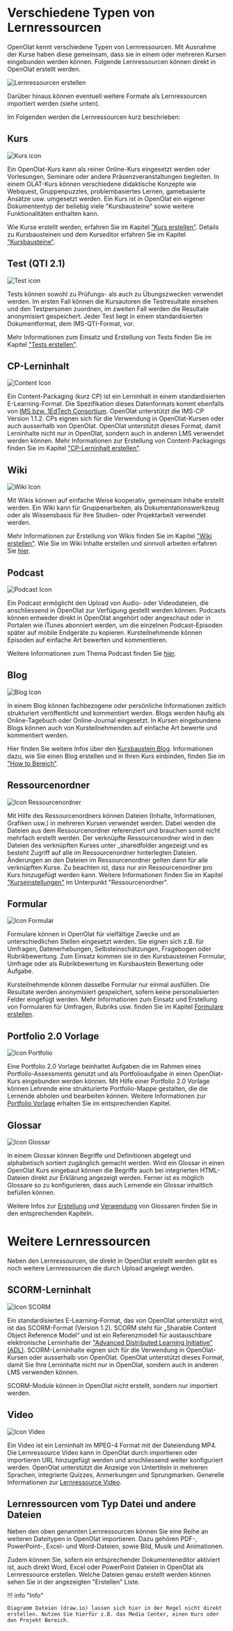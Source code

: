 # Verschiedene Typen von Lernressourcen

OpenOlat kennt verschiedene Typen von Lernressourcen. Mit Ausnahme der Kurse
haben diese gemeinsam, dass sie in einem oder mehreren Kursen eingebunden
werden können. Folgende Lernressourcen können direkt in OpenOlat erstellt
werden.

![Lernressourcen erstellen](assets/erstellen161a.png)

Darüber hinaus können eventuell weitere Formate als Lernressourcen importiert
werden (siehe unten).

Im Folgenden werden die Lernressourcen kurz beschrieben:

## Kurs
![Kurs icon](assets/course.png)

Ein OpenOlat-Kurs kann als reiner Online-Kurs eingesetzt werden oder Vorlesungen, Seminare oder andere Präsenzveranstaltungen begleiten. In einem OLAT-Kurs können verschiedene didaktische Konzepte wie Webquest, Gruppenpuzzles, problembasiertes Lernen, gamebasierte Ansätze usw. umgesetzt werden. Ein Kurs ist in OpenOlat ein eigener Dokumententyp der beliebig viele "Kursbausteine" sowie weitere Funktionalitäten enthalten kann. 

Wie Kurse erstellt werden, erfahren Sie im Kapitel ["Kurs erstellen"](Creating_Course.de.md). Details zu Kursbausteinen und dem Kurseditor erfahren Sie im Kapitel ["Kursbausteine"](Course_Elements.de.md).

## Test (QTI 2.1)
![Test icon](assets/test.png)

Tests können sowohl zu Prüfungs- als auch zu Übungszwecken verwendet werden.
Im ersten Fall können die Kursautoren die Testresultate einsehen und den
Testpersonen zuordnen, im zweiten Fall werden die Resultate anonymisiert
gespeichert. Jeder Test liegt in einem standardisierten Dokumentformat, dem
IMS-QTI-Format, vor.

Mehr Informationen zum Einsatz und Erstellung von Tests finden Sie im Kapitel
["Tests erstellen"](../learningresources/Test.de.md).

## CP-Lerninhalt
![Content Icon](assets/content.png)

Ein Content-Packaging (kurz CP) ist ein Lerninhalt in einem standardisierten E-Learning-Format. Die Spezifikation dieses Datenformats kommt ebenfalls von
[IMS bzw. 1EdTech Consortium](https://de.wikipedia.org/wiki/IMS_Content_Packaging  "IMS bzw. 1EdTech Consortium"). OpenOlat unterstützt die IMS-CP
Version 1.1.2. CPs eignen sich für die Verwendung in OpenOlat-Kursen oder auch
ausserhalb von OpenOlat. OpenOlat unterstützt dieses Format, damit Lerninhalte
nicht nur in OpenOlat, sondern auch in anderen LMS verwendet werden können.
Mehr Informationen zur Erstellung von Content-Packagings finden Sie im Kapitel
["CP-Lerninhalt erstellen"](../learningresources/CP_Editor.de.md).

## Wiki
![Wiki Icon](assets/wiki_icon.png)

Mit Wikis können auf einfache Weise kooperativ, gemeinsam Inhalte erstellt werden.
Ein Wiki kann für Gruppenarbeiten, als Dokumentationswerkzeug oder als
Wissensbasis für Ihre Studien- oder Projektarbeit verwendet werden.

Mehr Informationen zur Erstellung von Wikis finden Sie im Kapitel ["Wiki erstellen"](../learningresources/Wiki.de.md). Wie Sie im Wiki Inhalte erstellen und sinnvoll arbeiten erfahren Sie [hier](../learningresources/Course_Element_Wiki.de.md).

## Podcast
![Podcast Icon ](assets/podcast.png)

Ein Podcast ermöglicht den Upload von Audio- oder Videodateien, die anschliessend in OpenOlat zur Verfügung gestellt werden können. Podcasts
können entweder direkt in OpenOlat angehört oder angeschaut oder in Portalen wie iTunes abonniert werden, um die einzelnen Podcast-Episoden später auf mobile Endgeräte zu kopieren. Kursteilnehmende können Episoden auf einfache Art
bewerten und kommentieren.

Weitere Informationen zum Thema Podcast finden Sie [hier](../learningresources/Podcast.de.md).

## Blog
![Blog Icon](assets/blog.png)

In einem Blog können fachbezogene oder persönliche Informationen zeitlich strukturiert veröffentlicht und kommentiert werden. Blogs werden häufig als Online-Tagebuch oder Online-Journal eingesetzt. In Kursen eingebundene Blogs können auch von Kursteilnehmenden auf einfache Art bewerte und kommentiert werden.

Hier finden Sie weitere Infos über den [Kursbaustein Blog](../learningresources/Course_Element_Blog.de.md). Informationen dazu, wie Sie einen Blog erstellen und in Ihren Kurs einbinden,
finden Sie im ["How to Bereich"](../../../manual_how-to/docs/blog/blog.de.md). 
  

## Ressourcenordner
![Icon Ressourcenordner](assets/sharedfolder.png)

Mit Hilfe des Ressourcenordners können Dateien (Inhalte, Informationen, Grafiken usw.) in mehreren Kursen verwendet werden. Dabei werden die Dateien aus dem Ressourcenordner referenziert und brauchen somit nicht mehrfach erstellt werden. Der verknüpfte Ressourcenordner wird in den Dateien des verknüpften Kurses unter _sharedfolder angezeigt und es besteht Zugriff auf alle im Ressourcenordner hinterlegten Dateien. Änderungen an den Dateien im Ressourcenordner gelten dann für alle verknüpften Kurse. Zu beachten ist, dass
nur *ein* Ressourcenordner pro Kurs hinzugefügt werden kann. Weitere Informationen finden Sie im Kapitel ["Kurseinstellungen"](../learningresources/Course_Settings.de.md) im Unterpunkt "Ressourcenordner".

##  Formular
![Icon Formular](assets/formular_434343_64.png)

Formulare können in OpenOlat für vielfältige Zwecke und an unterschiedlichen Stellen eingesetzt werden. Sie eignen sich z.B. für Umfragen, Datenerhebungen, Selbsteinschätzungen, Fragebogen oder Rubrikbewertung. Zum Einsatz kommen sie in den Kursbausteinen Formular, Umfrage oder als Rubrikbewertung im Kursbaustein Bewertung oder Aufgabe. 

Kursteilnehmende können dasselbe Formular nur einmal ausfüllen. Die Resultate werden anonymisiert gespeichert, sofern keine personalisierten Felder eingefügt werden. Mehr Informationen zum Einsatz und Erstellung von Formularen für Umfragen, Rubriks usw. finden Sie im Kapitel 
[Formulare erstellen](../learningresources/Form.de.md).

## Portfolio 2.0 Vorlage
![Icon Portfolio](assets/portfolio_434343_64.png)

Eine Portfolio 2.0 Vorlage beinhaltet Aufgaben die im Rahmen eines Portfolio-Assessments genutzt und als Portfolioaufgabe in einen OpenOlat-Kurs eingebunden werden können. Mit Hilfe einer Portfolio 2.0 Vorlage können Lehrende eine strukturierte Portfolio-Mappe gestalten, die die Lernende abholen und bearbeiten können. Weitere Informationen zur [Portfolio Vorlage](Portfolio_template_Creation.de.md) erhalten Sie im entsprechenden Kapitel.

## Glossar
![Icon Glossar](assets/glossary.png)

In einem Glossar können Begriffe und Definitionen abgelegt und alphabetisch
sortiert zugänglich gemacht werden. Wird ein Glossar in einen OpenOlat Kurs
eingebaut können die Begriffe auch bei integrierten HTML-Dateien direkt zur
Erklärung angezeigt werden. Ferner ist es möglich Glossare so zu
konfigurieren, dass auch Lernende ein Glossar inhaltlich befüllen können.

Weitere Infos zur [Erstellung](../learningresources/Glossary_create.de.md) und [Verwendung](../learningresources/Glossary_usage.de.md) von Glossaren finden Sie in den entsprechenden Kapiteln. 

# Weitere Lernressourcen
Neben den Lernressourcen, die direkt in OpenOlat erstellt werden gibt es noch weitere Lernressourcen die durch Upload angelegt werden.
  

## SCORM-Lerninhalt
![Icon SCORM](assets/scorm.png)

Ein standardisiertes E-Learning-Format, das von OpenOlat unterstützt wird, ist
das SCORM-Format (Version 1.2). SCORM steht für „Sharable Content Object
Reference Model“ und ist ein Referenzmodell für austauschbare elektronische
Lerninhalte der ["Advanced Distributed Learning Initiative"(ADL)](http://www.adlnet.gov/). SCORM-Lerninhalte eignen sich für die
Verwendung in OpenOlat-Kursen oder ausserhalb von OpenOlat. OpenOlat
unterstützt dieses Format, damit Sie Ihre Lerninhalte nicht nur in OpenOlat,
sondern auch in anderen LMS verwenden können.

SCORM-Module können in OpenOlat nicht erstellt, sondern nur importiert werden.

## Video
![Icon Video](assets/video_64_0_434343_none.png)

  
Ein Video ist ein Lerninhalt im MPEG-4 Format mit der Dateiendung MP4. Die
Lernressource Video kann in OpenOlat durch importieren oder importieren URL
hinzugefügt werden und anschliessend weiter konfiguriert werden. OpenOlat
unterstützt die Anzeige von Untertiteln in mehreren Sprachen, integrierte
Quizzes, Anmerkungen und Sprungmarken. Generelle Informationen zur [Lernressource Video](../learningresources/Learning_resource_Video.de.md). 

## Lernressourcen vom Typ Datei und andere Dateien

Neben den oben genannten Lernressourcen können Sie eine Reihe an weiteren
Dateitypen in OpenOlat importieren. Dazu gehören PDF-, PowerPoint-, Excel- und
Word-Dateien, sowie Bild, Musik und Animationen.

Zudem können Sie, sofern ein entsprechender Dokumenteneditor aktiviert ist,
auch direkt Word, Excel oder PowerPoint Dateien in OpenOlat als Lernressource
erstellen. Welche Dateien genau erstellt werden können sehen Sie in der angezeigten "Erstellen" Liste. 

!!! info "Info"

    Diagramm Dateien (draw.io) lassen sich hier in der Regel nicht direkt erstellen. Nutzen Sie hierfür z.B. das Media Center, einen Kurs oder den Projekt Bereich. 

  

